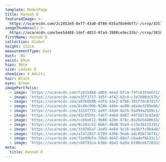 ```yaml
---
template: ModelPage
title: Hannah D
featuredImage: >-
  https://ucarecdn.com/2c2852e8-0e77-43a0-8780-035a70a94bf7/-/crop/3351x1897/0,0/-/preview/
imageThumbnail: >-
  https://ucarecdn.com/bee5d488-1def-4853-8fad-3988ce9ec31b/-/crop/3818x3648/724,0/-/preview/
firstName: Hannah D
collection: Global
height: 152cm
measurementType: bust
bust: '81'
waist: 69cm
hips: 90cm
size: Ladies 8
shoeSize: 4 Adults
hair: Black
eyes: Brown
imagePortfolio:
  - image: 'https://ucarecdn.com/fc0154b8-a0b5-4eed-bfc4-fdfc6334e672/'
  - image: 'https://ucarecdn.com/e35f3737-3d5f-4f42-b2c0-c1e7008dc57b/'
  - image: 'https://ucarecdn.com/a87b0508-edf4-43e2-8fb6-301f76c87d1f/'
  - image: 'https://ucarecdn.com/6c86c996-928b-4d0e-ae98-a6a4e3289eb6/'
  - image: 'https://ucarecdn.com/3315f715-ae97-43dd-8a75-5a494a2b99c1/'
  - image: 'https://ucarecdn.com/82c9555c-fab7-4a8d-8d87-4475913c92ed/'
  - image: 'https://ucarecdn.com/ccb6e611-9b88-420e-87bc-8a28eb440633/'
  - image: 'https://ucarecdn.com/8c241c51-6b67-48d8-91e4-cc5e3b131191/'
  - image: 'https://ucarecdn.com/3c9205af-2ed9-4e84-9c16-ee5bffc984a0/'
  - image: 'https://ucarecdn.com/a7a72937-b799-4306-9eeb-adc85b73b731/'
  - image: 'https://ucarecdn.com/f2e98bfa-70b0-4642-80a7-cba4ef6631c1/'
  - image: 'https://ucarecdn.com/cb6f91ca-b3bb-4ba3-ba9a-b198ce672033/'
meta:
  title: Hannah D
---
```


